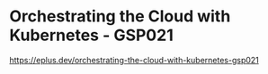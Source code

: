 # Orchestrating the Cloud with Kubernetes - GSP021

<https://eplus.dev/orchestrating-the-cloud-with-kubernetes-gsp021>
